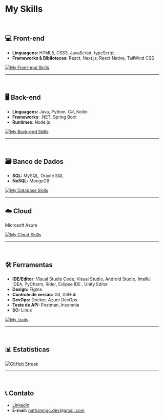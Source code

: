 # **My Skills**
<br>

## 💻 Front-end
* **Linguagens:** HTML5, CSS3, JavaScript, typeScript
* **Frameworks & Bibliotecas:** React, Next.js, React Native, TailWind CSS

[![My Front-end Skills](https://skillicons.dev/icons?i=html,css,js,ts,react,nextjs,tailwind)](https://skillicons.dev)

---
<br>

## 🖥️ Back-end
* **Linguagens:** Java, Python, C#, Kotlin
* **Frameworks:** .NET, Spring Boot
* **Runtimes:** Node.js

[![My Back-end Skills](https://skillicons.dev/icons?i=java,spring,python,cs,kotlin,dotnet,nodejs)](https://skillicons.dev)  

---
<br>

## 🗃️ Banco de Dados
* **SQL:** MySQL, Oracle SQL  
* **NoSQL:** MongoDB  

[![My Database Skills](https://skillicons.dev/icons?i=mysql,mongodb&perline=6)](https://skillicons.dev)  

---

## ☁️ Cloud
Microsoft Azure  

[![My Cloud Skills](https://skillicons.dev/icons?i=azure)](https://skillicons.dev)  

---
<br>

## 🛠️ Ferramentas
* **IDE/Editor:** Visual Studio Code, Visual Studio, Android Studio, IntelliJ IDEA, PyCharm, Rider, Eclipse IDE , Unity Editor
* **Design:** Figma  
* **Controle de versão:** Git, GitHub  
* **DevOps:** Docker, Azure DevOps
* **Teste de API:** Postman, Insomnia
* **SO:** Linux

[![My Tools](https://skillicons.dev/icons?i=vscode,visualstudio,androidstudio,idea,pycharm,rider,eclipse,unity,figma,git,github,docker,postman,linux&perline=8)](https://skillicons.dev)

---
<br>

## 📊 Estatísticas  
[![GitHub Streak](https://streak-stats.demolab.com/?user=NathanMagno&theme=hacker)](https://git.io/streak-stats)

--- 
<br>

## 📞 Contato
* [LinkedIn](https://www.linkedin.com/in/nathan-magno)  
* **E-mail:** nathanmgc.dev@gmail.com
